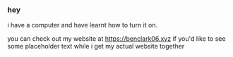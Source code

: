 ### hey

i have a computer and have learnt how to turn it on.

you can check out my website at https://benclark06.xyz if you'd like to see some placeholder text while i get my actual website together 
